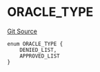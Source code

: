 # ORACLE_TYPE
[Git Source](https://github.com/thrackle-io/tron/blob/cdd8e2f67a86060a2d8df603fb8469f17f75b3ca/src/protocol/economic/ruleProcessor/RuleCodeData.sol)


```solidity
enum ORACLE_TYPE {
    DENIED_LIST,
    APPROVED_LIST
}
```

